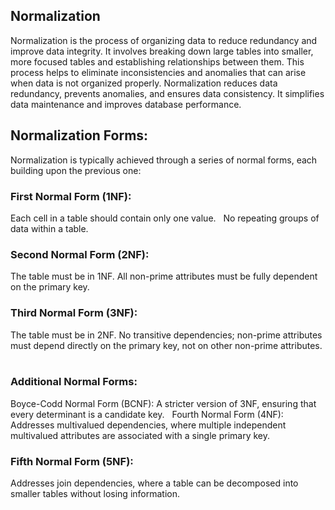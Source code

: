 ## Normalization

Normalization is the process of organizing data to reduce redundancy and improve data integrity. It involves breaking down large tables into smaller, more focused tables and establishing relationships between them. This process helps to eliminate inconsistencies and anomalies that can arise when data is not organized properly. Normalization reduces data redundancy, prevents anomalies, and ensures data consistency. It simplifies data maintenance and improves database performance.

## Normalization Forms:

Normalization is typically achieved through a series of normal forms, each building upon the previous one:   

### First Normal Form (1NF):

Each cell in a table should contain only one value.   
No repeating groups of data within a table. 
  
### Second Normal Form (2NF):

The table must be in 1NF.
All non-prime attributes must be fully dependent on the primary key.
  
### Third Normal Form (3NF):

The table must be in 2NF.
No transitive dependencies; non-prime attributes must depend directly on the primary key, not on other non-prime attributes.
   
### Additional Normal Forms:

Boyce-Codd Normal Form (BCNF): A stricter version of 3NF, ensuring that every determinant is a candidate key.   
Fourth Normal Form (4NF): Addresses multivalued dependencies, where multiple independent multivalued attributes are associated with a single primary key.

### Fifth Normal Form (5NF): 

Addresses join dependencies, where a table can be decomposed into smaller tables without losing information.